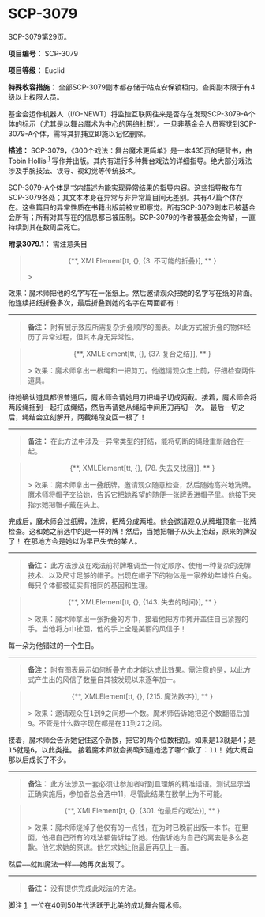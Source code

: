 # SCP-3079
                        




SCP-3079第29页。



**项目编号：** SCP-3079

**项目等级：** Euclid

**特殊收容措施：** 全部SCP-3079副本都存储于站点安保锁柜内。查阅副本限于有4级以上权限人员。

基金会运作机器人（I/O-NEWT）将监控互联网往来是否存在发现SCP-3079-A个体的标示（尤其是以舞台魔术为中心的网络社群）。一旦非基金会人员察觉到SCP-3079-A个体，需将其抓捕立即施以记忆删除。

**描述：** SCP-3079，《300个戏法：舞台魔术更简单》是一本435页的硬背书，由Tobin Hollis<sup class='footnoteref'>
 <a shape='rect' class='footnoteref' id='footnoteref-1' href='javascript:;' onclick='WIKIDOT.page.utils.scrollToReference(&apos;footnote-1&apos;)'>1</a>
</sup>写作并出版。其内有进行多种舞台戏法的详细指导。绝大部分戏法涉及手腕技法、误导、视幻觉等传统技术。

SCP-3079-A个体是书内描述为能实现异常结果的指导内容。这些指导散布在SCP-3079各处；其文本本身在异常与非异常篇目间无差别。共有47篇个体存在。这些篇目的异常性质在书籍出版前被立即察觉。所有SCP-3079副本已被基金会所有；所有对其存在的信息都已被压制。SCP-3079的作者被基金会拘留，一直持续到其在数周后死亡。

**附录3079.1：** 需注意条目


> <p style='text-align: center;'>{**, XMLElement[tt, {}, {3. &#19981;&#21487;&#33021;&#30340;&#25240;&#21472;}], ** }</p>> 
> 
<tt>    &#25928;&#26524;&#65306;&#39764;&#26415;&#24072;&#25226;&#20182;&#30340;&#21517;&#23383;&#20889;&#22312;&#19968;&#24352;&#32440;&#19978;&#12290;&#28982;&#21518;&#36992;&#35831;&#35266;&#20247;&#25226;&#22905;&#30340;&#21517;&#23383;&#20889;&#22312;&#32440;&#30340;&#32972;&#38754;&#12290;&#20182;&#36830;&#32493;&#25226;&#32440;&#25240;&#21472;&#22810;&#27425;&#65292;&#26368;&#21518;&#25240;&#21472;&#21040;&#22905;&#30340;&#21517;&#23383;&#22312;&#20004;&#38754;&#37117;&#26377;&#65281;</tt>
> 
> 
---
> 
> **备注：** 附有展示效应所需复杂折叠顺序的图表。以此方式被折叠的物体经历了异常过程，但其本身无异常性。
> 


> <p style='text-align: center;'>{**, XMLElement[tt, {}, {37. &#22797;&#21512;&#20043;&#32467;}], ** }</p>> 
> <tt>    &#25928;&#26524;&#65306;&#39764;&#26415;&#24072;&#25343;&#20986;&#19968;&#26681;&#32499;&#21644;&#19968;&#25226;&#21098;&#20992;&#12290;&#20182;&#36992;&#35831;&#35266;&#20247;&#36208;&#19978;&#21069;&#65292;&#20180;&#32454;&#26816;&#26597;&#20004;&#20214;&#36947;&#20855;&#12290;</tt>
<tt>    &#24453;&#22905;&#30830;&#35748;&#36947;&#20855;&#37117;&#24456;&#26222;&#36890;&#21518;&#65292;&#39764;&#26415;&#24072;&#20250;&#35831;&#22905;&#29992;&#20992;&#25226;&#32499;&#23376;&#20999;&#25104;&#20004;&#25130;&#12290;&#25509;&#30528;&#65292;&#39764;&#26415;&#24072;&#20250;&#23558;&#20004;&#27573;&#32499;&#25414;&#21040;&#19968;&#36215;&#25171;&#25104;&#32499;&#32467;&#65292;&#28982;&#21518;&#20877;&#35831;&#22905;&#20174;&#32499;&#32467;&#20013;&#38388;&#29992;&#20992;&#20877;&#20999;&#19968;&#27425;&#12290;</tt>
<tt>    &#26368;&#21518;&#19968;&#20999;&#20043;&#21518;&#65292;&#32499;&#32467;&#20250;&#31435;&#21051;&#35299;&#24320;&#65292;&#20004;&#25130;&#32499;&#27573;&#21464;&#22238;&#19968;&#26681;&#20102;&#65281;</tt>
> 
> 
---
> 
> **备注：** 在此方法中涉及一异常类型的打结，能将切断的绳段重新融合在一起。
> 


> <p style='text-align: center;'>{**, XMLElement[tt, {}, {78. &#22833;&#21435;&#21448;&#25214;&#22238;}], ** }</p>> 
> <tt>    &#25928;&#26524;&#65306;&#39764;&#26415;&#24072;&#25343;&#20986;&#19968;&#21472;&#32440;&#29260;&#12290;&#36992;&#35831;&#35266;&#20247;&#38543;&#24847;&#26816;&#26597;&#65292;&#28982;&#21518;&#38543;&#22905;&#39640;&#20852;&#22320;&#27927;&#29260;&#12290;&#39764;&#26415;&#24072;&#23558;&#24125;&#23376;&#20132;&#32473;&#22905;&#65292;&#21578;&#35785;&#23427;&#25226;&#22905;&#24076;&#26395;&#30340;&#38543;&#20415;&#19968;&#24352;&#29260;&#20002;&#36827;&#24125;&#23376;&#37324;&#12290;&#20182;&#25509;&#19979;&#26469;&#25351;&#31034;&#22905;&#25226;&#24125;&#23376;&#25140;&#22312;&#22836;&#19978;&#12290;</tt>
<tt>    &#23436;&#25104;&#21518;&#65292;&#39764;&#26415;&#24072;&#20250;&#36807;&#32440;&#29260;&#65292;&#27927;&#29260;&#65292;&#25226;&#29260;&#20998;&#25104;&#20004;&#22534;&#12290;&#20182;&#20250;&#36992;&#35831;&#35266;&#20247;&#20174;&#29260;&#22534;&#39030;&#25343;&#19968;&#24352;&#29260;&#26816;&#26597;&#12290;&#36825;&#21644;&#22905;&#20043;&#21069;&#36873;&#20013;&#30340;&#26159;&#19968;&#26679;&#30340;&#29260;&#65281;&#28982;&#21518;&#65292;&#24403;&#22905;&#25226;&#24125;&#23376;&#20174;&#22836;&#19978;&#25260;&#36215;&#65292;&#21407;&#26469;&#30340;&#29260;&#27809;&#20102;&#65281;</tt>
<tt>    &#22312;&#37027;&#22320;&#26041;&#20250;&#26159;&#22905;&#20197;&#20026;&#26089;&#24050;&#22833;&#21435;&#30340;&#26576;&#20154;&#12290;</tt>
> 
> 
---
> 
> **备注：** 此方法涉及在戏法前将牌堆调至一特定顺序、使用一种复杂的洗牌技术、以及尺寸足够的帽子。出现在帽子下的物体是一家养幼年雄性白兔。每只个体都被证实有相同的基因和生理。
> 


> <p style='text-align: center;'>{**, XMLElement[tt, {}, {143. &#22833;&#21435;&#30340;&#26102;&#38388;}], ** }</p>> 
> <tt>    &#25928;&#26524;&#65306;&#39764;&#26415;&#24072;&#25343;&#20986;&#19968;&#24352;&#25240;&#21472;&#30340;&#26041;&#24062;&#65292;&#25509;&#30528;&#20182;&#25226;&#26041;&#24062;&#25674;&#24320;&#30422;&#20303;&#33258;&#24049;&#32039;&#25569;&#30340;&#25163;&#12290;&#24403;&#20182;&#23558;&#26041;&#24062;&#25199;&#22238;&#65292;&#20182;&#30340;&#25163;&#19978;&#20840;&#26159;&#32654;&#20029;&#30340;&#39118;&#20449;&#23376;&#65281;</tt>
<tt>    &#27599;&#19968;&#26421;&#20026;&#20182;&#38169;&#36807;&#30340;&#19968;&#20010;&#29983;&#26085;&#12290;</tt>
> 
> 
---
> 
> **备注：** 附有图表展示如何折叠方巾才能达成此效果。需注意的是，以此方式产生出的风信子数量自其被发现以来逐年加一。
> 


> <p style='text-align: center;'>{**, XMLElement[tt, {}, {215. &#39764;&#27861;&#25968;&#23383;}], ** }</p>> 
> <tt>    &#25928;&#26524;&#65306;&#36992;&#35831;&#35266;&#20247;&#22312;1&#21040;9&#20043;&#38388;&#24819;&#19968;&#20010;&#25968;&#12290;&#39764;&#26415;&#24072;&#21578;&#35785;&#22905;&#25226;&#36825;&#20010;&#25968;&#32763;&#20493;&#21518;&#21152;9&#12290;&#19981;&#31649;&#26159;&#20160;&#20040;&#25968;&#23383;&#29616;&#22312;&#37117;&#26159;&#22312;11&#21040;27&#20043;&#38388;&#12290;</tt>
<tt>    &#25509;&#30528;&#65292;&#39764;&#26415;&#24072;&#20250;&#21578;&#35785;&#22905;&#35760;&#20303;&#36825;&#20010;&#26032;&#25968;&#65292;&#25226;&#23427;&#30340;&#20004;&#20010;&#20301;&#25968;&#30456;&#21152;&#12290;&#22914;&#26524;&#26159;13&#23601;&#26159;4&#65307;&#26159;15&#23601;&#26159;6&#65292;&#20197;&#27492;&#31867;&#25512;&#12290;</tt>
<tt>    &#25509;&#30528;&#39764;&#26415;&#24072;&#23601;&#20250;&#25581;&#26195;&#30693;&#36947;&#22905;&#36873;&#20102;&#21738;&#20010;&#25968;&#20102;&#65306;11&#65281;</tt>
<tt>    &#22905;&#22823;&#27010;&#33258;&#37027;&#20197;&#21518;&#25104;&#38271;&#20102;&#19981;&#23569;&#12290;</tt>
> 
> 
---
> 
> **备注：** 此方法涉及一套必须让参加者听到且理解的精准话语。测试显示当正确实施后，参加者总会选中11，尽管此结果在数学上为不可能。
> 


> <p style='text-align: center;'>{**, XMLElement[tt, {}, {301. &#20182;&#26368;&#21518;&#30340;&#25103;&#27861;}], ** }</p>> 
> <tt>    &#25928;&#26524;&#65306;&#39764;&#26415;&#24072;&#28903;&#25481;&#20102;&#20182;&#20165;&#26377;&#30340;&#19968;&#28857;&#38065;&#65292;&#22312;&#20026;&#26102;&#24050;&#26202;&#21069;&#20986;&#29256;&#19968;&#26412;&#20070;&#12290;&#22312;&#37324;&#38754;&#65292;&#20182;&#25226;&#33258;&#24049;&#25152;&#26377;&#30340;&#25103;&#27861;&#37117;&#21578;&#35785;&#32473;&#20102;&#22905;&#12290;&#20182;&#21578;&#35785;&#22905;&#20026;&#33258;&#24049;&#30340;&#31163;&#21435;&#26159;&#22810;&#20040;&#25265;&#27465;&#12290;&#20182;&#20062;&#27714;&#22905;&#30340;&#21407;&#35845;&#12290;&#20182;&#20062;&#27714;&#22905;&#35753;&#20182;&#26368;&#21518;&#20877;&#35265;&#19978;&#19968;&#38754;&#12290;</tt>
<tt>    &#28982;&#21518;&#8212;&#8212;&#23601;&#22914;&#39764;&#27861;&#19968;&#26679;&#8212;&#8212;&#22905;&#20877;&#27425;&#20986;&#29616;&#20102;&#12290;</tt>
> 
> 
---
> 
> **备注：** 没有提供完成此戏法的方法。
> 



脚注
<a shape='rect' href='javascript:;' onclick='WIKIDOT.page.utils.scrollToReference(&apos;footnoteref-1&apos;)'>1</a>. 一位在40到50年代活跃于北美的成功舞台魔术师。


                    